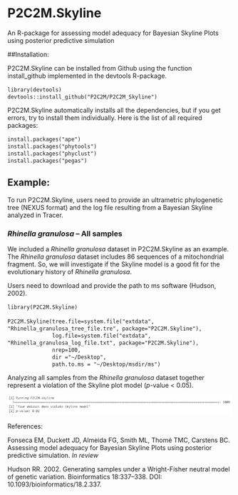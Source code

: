 # P2C2M.Skyline

An R-package for assessing model adequacy for Bayesian Skyline Plots using posterior predictive simulation

##Installation:

P2C2M.Skyline can be installed from Github using the function install_github implemented in the devtools R-package.

```{r}
library(devtools)
devtools::install_github("P2C2M/P2C2M_Skyline")
```

P2C2M.Skyline automatically installs all the dependencies, but if you get errors, try to install them individually. Here is the list of all required packages:

```{r}
install.packages("ape")  
install.packages("phytools")  
install.packages("phyclust")
install.packages("pegas")  
```

## Example:

To run P2C2M.Skyline, users need to provide an ultrametric phylogenetic tree (NEXUS format) and the log file resulting from a Bayesian Skyline analyzed in Tracer.

### *Rhinella granulosa* – All samples

We included a *Rhinella* *granulosa* dataset in P2C2M.Skyline as an example. The *Rhinella* *granulosa* dataset includes 86 sequences of a mitochondrial fragment. So, we will investigate if the Skyline model is a good fit for the evolutionary history of *Rhinella* *granulosa*.

Users need to download and provide the path to ms software (Hudson, 2002).

```{r}
library(P2C2M.Skyline)

P2C2M.Skyline(tree.file=system.file("extdata", "Rhinella_granulosa_tree_file.tre", package="P2C2M.Skyline"),
              log.file=system.file("extdata", "Rhinella_granulosa_log_file.txt", package="P2C2M.Skyline"),
              nrep=100,
              dir ="~/Desktop",
              path.to.ms = "~/Desktop/msdir/ms")
```

Analyzing all samples from the *Rhinella granulosa* dataset together represent a violation of the Skyline plot model (*p*-value < 0.05).

![Figure1](images/P2C2M.Skyline_image.png)

References:

Fonseca EM, Duckett JD, Almeida FG, Smith ML, Thomé TMC, Carstens BC. Assessing model adequacy for Bayesian Skyline Plots using posterior predictive simulation. *In review*

Hudson RR. 2002. Generating samples under a Wright-Fisher neutral model of genetic variation. Bioinformatics 18:337–338. DOI: 10.1093/bioinformatics/18.2.337.

